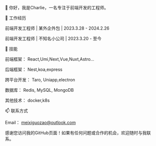 👋 你好，我是Charlie，一名专注于前端开发的工程师。

💼 工作经历

前端开发工程师 | 某外企外包   | 2023.3.28 - 2024.2.26

前端开发工程师 | 不知名小公司 | 2023.3.20 - 至今

🚀 技能

前端框架： React,Umi,Next,Vue,Nuxt,Astro...

后端框架： Nest,koa,express

跨平台开发： Taro, Uniapp,electron

数据库： Redis, MySQL, MongoDB

其他技术： docker,k8s

📫 联系方式

Email： [meixiguozao@outlook.com](mailto:meixiguozao@outlook.com)


感谢您访问我的GitHub页面！如果有任何问题或合作的机会，欢迎随时与我联系。
